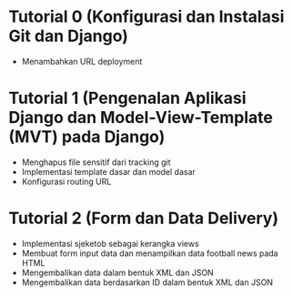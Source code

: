 # Tutorial 0 (Konfigurasi dan Instalasi Git dan Django)
- Menambahkan URL deployment

# Tutorial 1 (Pengenalan Aplikasi Django dan Model-View-Template (MVT) pada Django)
- Menghapus file sensitif dari tracking git
- Implementasi template dasar dan model dasar
- Konfigurasi routing URL

# Tutorial 2 (Form dan Data Delivery)
- Implementasi sjeketob sebagai kerangka views
- Membuat form input data dan menampilkan data football news pada HTML
- Mengembalikan data dalam bentuk XML dan JSON
- Mengembalikan data berdasarkan ID dalam bentuk XML dan JSON